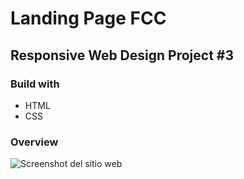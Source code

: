 # Landing Page FCC

## Responsive Web Design Project #3

### Build with

- HTML
- CSS

### Overview

![Screenshot del sitio web](https://awesomescreenshot.s3.amazonaws.com/image/1849999/6210560-8f95c0b1a6e3103404543854c269d54f.png?X-Amz-Algorithm=AWS4-HMAC-SHA256&X-Amz-Credential=AKIAJSCJQ2NM3XLFPVKA%2F20210309%2Fus-east-1%2Fs3%2Faws4_request&X-Amz-Date=20210309T165906Z&X-Amz-Expires=28800&X-Amz-SignedHeaders=host&X-Amz-Signature=1e5bb370a63dcebd2649fa52ed3445fe389960355bc0dbef2f884725d3f97dc5 "Vista del sitio en desktop")

